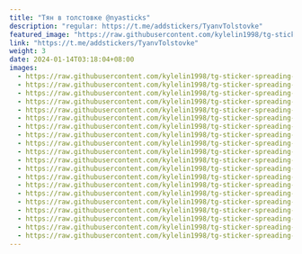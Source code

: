 ```yaml
---
title: "Тян в толстовке @nyasticks"
description: "regular: https://t.me/addstickers/TyanvTolstovke"
featured_image: "https://raw.githubusercontent.com/kylelin1998/tg-sticker-spreading-worldwide-images/main/img/5407173d-ee24-46dd-9f78-9e2e2ab7f901.jpg"
link: "https://t.me/addstickers/TyanvTolstovke"
weight: 3
date: 2024-01-14T03:18:04+08:00
images:
  - https://raw.githubusercontent.com/kylelin1998/tg-sticker-spreading-worldwide-images/main/img/5407173d-ee24-46dd-9f78-9e2e2ab7f901.jpg
  - https://raw.githubusercontent.com/kylelin1998/tg-sticker-spreading-worldwide-images/main/img/7d4066f0-53eb-4c9f-8c05-020f99d35128.jpg
  - https://raw.githubusercontent.com/kylelin1998/tg-sticker-spreading-worldwide-images/main/img/b8edc722-584f-4cf0-b9b9-748530e50c51.jpg
  - https://raw.githubusercontent.com/kylelin1998/tg-sticker-spreading-worldwide-images/main/img/0e4fd50c-a0b6-41b2-92f9-005013bee1a9.jpg
  - https://raw.githubusercontent.com/kylelin1998/tg-sticker-spreading-worldwide-images/main/img/9696fe18-85e9-4e31-8c7e-5f11d865946b.jpg
  - https://raw.githubusercontent.com/kylelin1998/tg-sticker-spreading-worldwide-images/main/img/81b6bbba-23c6-4d69-b12b-177e7d99060a.jpg
  - https://raw.githubusercontent.com/kylelin1998/tg-sticker-spreading-worldwide-images/main/img/c9456dc7-a7b6-4131-b6a3-26d76307ae99.jpg
  - https://raw.githubusercontent.com/kylelin1998/tg-sticker-spreading-worldwide-images/main/img/50d1a6b7-0519-47fd-8294-2d86f9b37004.jpg
  - https://raw.githubusercontent.com/kylelin1998/tg-sticker-spreading-worldwide-images/main/img/6467b060-fcd2-42c9-b829-1a28db17917c.jpg
  - https://raw.githubusercontent.com/kylelin1998/tg-sticker-spreading-worldwide-images/main/img/68acb1d5-8c45-4d1f-9a4b-eb05d99b8c2d.jpg
  - https://raw.githubusercontent.com/kylelin1998/tg-sticker-spreading-worldwide-images/main/img/4fe9099b-9d74-43a2-9851-57f52e22c013.jpg
  - https://raw.githubusercontent.com/kylelin1998/tg-sticker-spreading-worldwide-images/main/img/059ca06e-e460-43cf-92bc-89c2fcd7fe5a.jpg
  - https://raw.githubusercontent.com/kylelin1998/tg-sticker-spreading-worldwide-images/main/img/50a23ad8-3325-4821-a3e7-9cb8ba8faf78.jpg
  - https://raw.githubusercontent.com/kylelin1998/tg-sticker-spreading-worldwide-images/main/img/4e00d3d3-b7a8-4b8b-bed2-69bdf40e765c.jpg
  - https://raw.githubusercontent.com/kylelin1998/tg-sticker-spreading-worldwide-images/main/img/8901bb8a-fca0-4bc4-b52a-fd89268bf4a6.jpg
  - https://raw.githubusercontent.com/kylelin1998/tg-sticker-spreading-worldwide-images/main/img/a6c4cb6f-79f6-402a-b7a4-6a46dbe2d49e.jpg
  - https://raw.githubusercontent.com/kylelin1998/tg-sticker-spreading-worldwide-images/main/img/70fc2470-3a71-49c0-b759-2d93000b7c61.jpg
  - https://raw.githubusercontent.com/kylelin1998/tg-sticker-spreading-worldwide-images/main/img/8453bf4b-f5ba-44c1-b719-9786917de6c1.jpg
  - https://raw.githubusercontent.com/kylelin1998/tg-sticker-spreading-worldwide-images/main/img/a69d63bd-9682-43a1-8980-28e70c5d6c20.jpg
  - https://raw.githubusercontent.com/kylelin1998/tg-sticker-spreading-worldwide-images/main/img/09036fe1-ee6a-4d21-b70a-ee8d668fb88e.jpg
---
```


